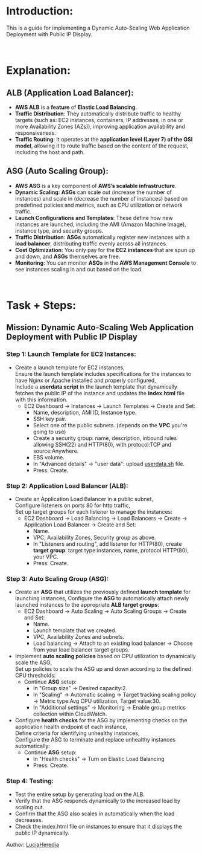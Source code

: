 # Introduction:
 This is a guide for implementing a Dynamic Auto-Scaling Web Application Deployment with Public IP Display.
  
<br/>

# Explanation:
## ALB (Application Load Balancer):
* **AWS ALB** is a **feature** of **Elastic Load Balancing**.
* **Traffic Distribution**: They automatically distribute traffic to healthy targets (such as: EC2 instances, containers, IP addresses, in one or more Availability Zones (AZs)), improving application availability and responsiveness.
* **Traffic Routing**: It operates at the **application level (Layer 7) of the OSI model**, allowing it to route traffic based on the content of the request, including the host and path.

## ASG (Auto Scaling Group):
* **AWS ASG** is a key component of **AWS’s scalable infrastructure**.
* **Dynamic Scaling**: **ASGs** can scale out (increase the number of instances) and scale in (decrease the number of instances) based on predefined policies and metrics, such as CPU utilization or network traffic.
* **Launch Configurations and Templates**: These define how new instances are launched, including the AMI (Amazon Machine Image), instance type, and security groups.
* **Traffic Distribution**: **ASGs** automatically register new instances with a **load balancer**, distributing traffic evenly across all instances.
* **Cost Optimization**: You only pay for the **EC2 instances** that are spun up and down, and **ASGs** themselves are free.
* **Monitoring**: You can monitor **ASGs** in the **AWS Management Console** to see instances scaling in and out based on the load.

<br/>

# Task + Steps:
## Mission: Dynamic Auto-Scaling Web Application Deployment with Public IP Display
### Step 1: Launch Template for EC2 Instances:
* Create a launch template for EC2 instances, <br/>
  Ensure the launch template includes specifications for the instances to have Nginx or Apache installed and properly configured, <br/>
  Include a **userdata script** in the launch template that dynamically fetches the public IP of the instance and updates the **index.html** file with this information.
  - EC2 Dashboard -> Instances -> Launch Templates -> Create and Set:
    - Name, description, AMI ID, Instance type.
    - SSH key pair.
    - Select one of the public subnets. (depends on the **VPC** you're going to use)
    - Create a security group: name, description, inbound rules allowing SSH(22) and HTTP(80), with protocol:TCP and source:Anywhere.
    - EBS volume.
    - In "Advanced details" -> "user data": upload [userdata.sh](https://github.com/LuciaHeredia/aws-ALBandASG/blob/main/userdata.sh) file.
    - Press: Create.
### Step 2: Application Load Balancer (ALB):
* Create an Application Load Balancer in a public subnet, <br/>
  Configure listeners on ports 80 for http traffic, <br/>
  Set up target groups for each listener to manage the instances:
  - EC2 Dashboard -> Load Balancing -> Load Balancers -> Create -> Application Load Balancer -> Create and Set:
    - Name.
    - VPC, Availability Zones, Security group as above.
    - In "Listeners and routing", add listener for HTTP(80), create **target group**: target type:instances, name, protocol HTTP(80), your VPC.
    - Press: Create.
### Step 3: Auto Scaling Group (ASG):
* Create an **ASG** that utilizes the previously defined **launch template** for launching instances,
  Configure the **ASG** to automatically attach newly launched instances to the appropriate **ALB target groups**:
  - EC2 Dashboard -> Auto Scaling -> Auto Scaling Groups -> Create and Set:
    - Name.
    - Launch template that we created.
    - VPC, Availability Zones and subnets.
    - Load balancing -> Attach to an existing load balancer -> Choose from your load balancer target groups.
* Implement **auto scaling policies** based on CPU utilization to dynamically scale the ASG, <br/>
  Set up policies to scale the ASG up and down according to the defined CPU thresholds:
  - Continue **ASG** setup:
    - In "Group size" -> Desired capacity:2.
    - In "Scaling" -> Automatic scaling -> Target tracking scaling policy -> Metric type:Avg CPU utilization, Target value:30.
    - In "Additional settings" -> Monitoring -> Enable group metrics collection within CloudWatch.
* Configure **health checks** for the ASG by implementing checks on the application health endpoint of each instance, <br/>
  Define criteria for identifying unhealthy instances, <br/>
  Configure the ASG to terminate and replace unhealthy instances automatically:
  - Continue **ASG** setup:
    - In "Health checks" -> Turn on Elastic Load Balancing
    - Press: Create.
### Step 4: Testing:
* Test the entire setup by generating load on the ALB.
* Verify that the ASG responds dynamically to the increased load by scaling out.
* Confirm that the ASG also scales in automatically when the load decreases.
* Check the index.html file on instances to ensure that it displays the public IP dynamically.

*Author*: [LuciaHeredia](https://github.com/LuciaHeredia)

